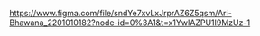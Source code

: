 https://www.figma.com/file/sndYe7xvLxJrprAZ6Z5qsm/Ari-Bhawana_2201010182?node-id=0%3A1&t=x1YwIAZPU1I9MzUz-1
